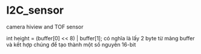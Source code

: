 # I2C_sensor
camera hiview and TOF sensor

int height = (buffer[0] << 8) | buffer[1]; có nghĩa là lấy 2 byte từ mảng buffer và kết hợp chúng để tạo thành một số nguyên 16-bit
